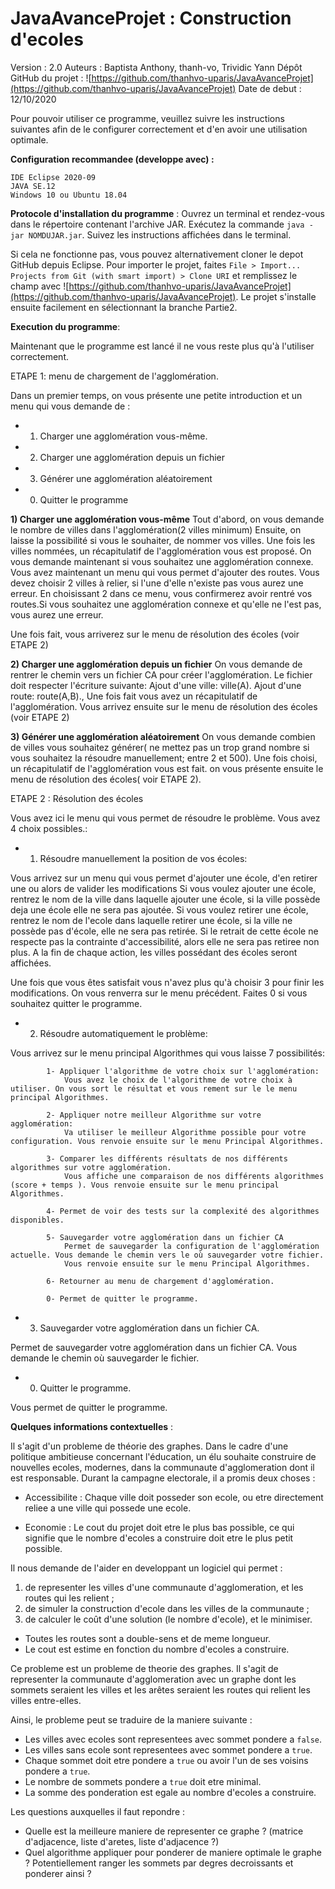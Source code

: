 # JavaAvanceProjet : Construction d'ecoles

Version : 2.0 
Auteurs : Baptista Anthony, thanh-vo, Trividic Yann 
Dépôt GitHub du projet : ![https://github.com/thanhvo-uparis/JavaAvanceProjet](https://github.com/thanhvo-uparis/JavaAvanceProjet)
Date de debut : 12/10/2020



Pour pouvoir utiliser ce programme, veuillez suivre les instructions suivantes afin de le configurer correctement et d'en avoir une utilisation optimale.

**Configuration recommandee (developpe avec) :**

	IDE Eclipse 2020-09
	JAVA SE.12
	Windows 10 ou Ubuntu 18.04

**Protocole d'installation du programme** :
Ouvrez un terminal et rendez-vous dans le répertoire contenant l'archive JAR. Exécutez la commande `java -jar NOMDUJAR.jar`. Suivez les instructions affichées dans le terminal.

Si cela ne fonctionne pas, vous pouvez alternativement cloner le depot GitHub depuis Eclipse. Pour importer le projet, faites `File > Import... Projects from Git (with smart import) > Clone URI` et remplissez le champ avec ![https://github.com/thanhvo-uparis/JavaAvanceProjet](https://github.com/thanhvo-uparis/JavaAvanceProjet). Le projet s'installe ensuite facilement en sélectionnant la branche Partie2.



**Execution du programme**:


Maintenant que le programme est lancé il ne vous reste plus qu'à l'utiliser correctement. 


ETAPE 1: menu de chargement de l'agglomération.

Dans un premier temps, on vous présente une petite introduction et un menu qui vous demande de :

- 1) Charger une agglomération vous-même.

- 2) Charger une agglomération depuis un fichier

- 3) Générer une agglomération aléatoirement

- 0) Quitter le programme


**1) Charger une agglomération vous-même**
Tout d'abord, on vous demande le nombre de villes dans l'agglomération(2 villes minimum)
Ensuite, on laisse la possibilité si vous le souhaiter, de nommer vos villes.
Une fois les villes nommées, un récapitulatif de l'agglomération vous est proposé.
On vous demande maintenant si vous souhaitez une agglomération connexe.
Vous avez maintenant un menu qui vous permet d'ajouter des routes.
Vous devez choisir 2 villes à relier, si l'une d'elle n'existe pas vous aurez une erreur.
En choisissant 2 dans ce menu, vous confirmerez avoir rentré vos routes.Si vous souhaitez une agglomération connexe et qu'elle ne l'est pas, vous aurez une erreur.

Une fois fait, vous arriverez sur le menu de résolution des écoles (voir ETAPE 2)

**2) Charger une agglomération depuis un fichier**
On vous demande de rentrer le chemin vers un fichier CA pour créer l'agglomération.
Le fichier doit respecter l'écriture suivante:
Ajout d'une ville: ville(A).
Ajout d'une route: route(A,B).,
Une fois fait vous avez un récapitulatif de l'agglomération.
Vous arrivez ensuite sur le menu de résolution des écoles (voir ETAPE 2)

**3) Générer une agglomération aléatoirement**
On vous demande combien de villes vous souhaitez générer( ne mettez pas un trop grand nombre si vous souhaitez la résoudre manuellement; entre 2 et 500).
Une fois choisi, un récapitulatif de l'agglomération vous est fait.
on vous présente ensuite le menu de résolution des écoles( voir ETAPE 2).


ETAPE 2 : Résolution des écoles

Vous avez ici le menu qui vous permet de résoudre le problème. Vous avez 4 choix possibles.:

- 1) Résoudre manuellement la position de vos écoles: 

Vous arrivez sur un menu qui vous permet d'ajouter une école, d'en retirer une ou alors de valider les modifications
Si vous voulez ajouter une école, rentrez le nom de la ville dans laquelle ajouter une école, si la ville possède deja une école elle ne sera pas ajoutée.
Si vous voulez retirer une école, rentrez le nom de l'ecole dans laquelle retirer une école, si la ville ne possède pas d'école, elle ne sera pas retirée. Si le retrait de cette école ne respecte pas la contrainte d'accessibilité, alors elle ne sera pas retiree non plus.
A la fin de chaque action, les villes possédant des écoles seront affichées.

Une fois que vous êtes satisfait vous n'avez plus qu'à choisir 3 pour finir les modifications.
On vous renverra sur le menu précédent.
Faites 0 si vous souhaitez quitter le programme.

- 2) Résoudre automatiquement le problème:

Vous arrivez sur le menu principal Algorithmes qui vous laisse 7 possibilités:

			1- Appliquer l'algorithme de votre choix sur l'agglomération:
				Vous avez le choix de l'algorithme de votre choix à utiliser. On vous sort le résultat et vous rement sur le le menu principal Algorithmes.
				
			2- Appliquer notre meilleur Algorithme sur votre agglomération: 
				Va utiliser le meilleur Algorithme possible pour votre configuration. Vous renvoie ensuite sur le menu Principal Algorithmes.
				
			3- Comparer les différents résultats de nos différents algorithmes sur votre agglomération.
				Vous affiche une comparaison de nos différents algorithmes (score + temps ). Vous renvoie ensuite sur le menu principal Algorithmes.
				
			4- Permet de voir des tests sur la complexité des algorithmes disponibles.
			
			5- Sauvegarder votre agglomération dans un fichier CA 
				Permet de sauvegarder la configuration de l'agglomération actuelle. Vous demande le chemin vers le où sauvegarder votre fichier.
				Vous renvoie ensuite sur le menu Principal Algorithmes.
				
		    6- Retourner au menu de chargement d'agglomération.
		   
		    0- Permet de quitter le programme.
		   	
- 3) Sauvegarder votre agglomération dans un fichier CA.

Permet de sauvegarder votre agglomération dans un fichier CA. Vous demande le chemin où sauvegarder le fichier.

- 0) Quitter le programme.

Vous permet de quitter le programme.
			


**Quelques informations contextuelles** :


Il s'agit d'un probleme de théorie des graphes.
Dans le cadre d'une politique ambitieuse concernant l'éducation, un élu souhaite construire de nouvelles ecoles, modernes, dans la communaute d'agglomeration dont il est responsable. Durant la campagne electorale, il a promis deux choses :

- Accessibilite : Chaque ville doit posseder son ecole, ou etre directement reliee a une ville qui possede une ecole.

- Economie : Le cout du projet doit etre le plus bas possible, ce qui signifie que le nombre d'ecoles a construire doit etre le plus petit possible.

Il nous demande de l'aider en developpant un logiciel qui permet : 
1. de representer les villes d'une communaute d'agglomeration, et les routes qui les relient ;
2. de simuler la construction d'ecole dans les villes de la communaute ;
3. de calculer le coût d'une solution (le nombre d'ecole), et le minimiser.

- Toutes les routes sont a double-sens et de meme longueur.
- Le cout est estime en fonction du nombre d'ecoles a construire.


Ce probleme est un probleme de theorie des graphes. Il s'agit de representer la communaute d'agglomeration avec un graphe dont les sommets seraient les villes et les arêtes seraient les routes qui relient les villes entre-elles.

Ainsi, le probleme peut se traduire de la maniere suivante :
- Les villes avec ecoles sont representees avec sommet pondere a `false`.
- Les villes sans ecole sont representees avec sommet pondere a `true`.
- Chaque sommet doit etre pondere a `true` ou avoir l'un de ses voisins pondere a `true`.
- Le nombre de sommets pondere a `true` doit etre minimal.
- La somme des ponderation est egale au nombre d'ecoles a construire.


Les questions auxquelles il faut repondre :
- Quelle est la meilleure maniere de representer ce graphe ? (matrice d'adjacence, liste d'aretes, liste d'adjacence ?)
- Quel algorithme appliquer pour ponderer de maniere optimale le graphe ? Potentiellement ranger les sommets par degres decroissants et ponderer ainsi ? 